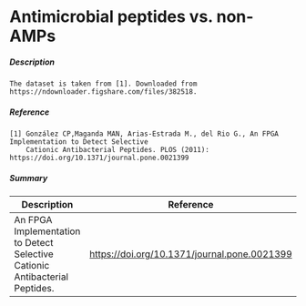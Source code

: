 # Antimicrobial peptides vs. non-AMPs

##### Description

    The dataset is taken from [1]. Downloaded from https://ndownloader.figshare.com/files/382518. 
    
##### Reference

    [1] González CP,Maganda MAN, Arias-Estrada M., del Rio G., An FPGA Implementation to Detect Selective 
        Cationic Antibacterial Peptides. PLOS (2011): https://doi.org/10.1371/journal.pone.0021399

##### Summary
 
| Description                                                               | Reference                         |
|---------------------------------------------------------------------------|-----------------------------------|
| An FPGA Implementation to Detect Selective Cationic Antibacterial Peptides. | https://doi.org/10.1371/journal.pone.0021399 |
             
        